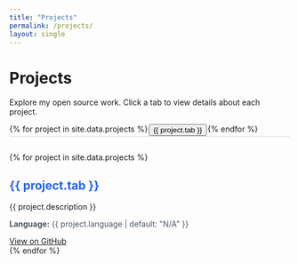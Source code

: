 ```yaml
---
title: "Projects"
permalink: /projects/
layout: single
---
```


<style>
.project-tabs {
  display: flex;
  border-bottom: 2px solid #e5e7eb;
  margin-bottom: 2em;
  gap: 2px;
  font-family: 'Inter', 'Segoe UI', 'system-ui', sans-serif;
}

.project-tab {
  padding: 0.75em 1.5em;
  cursor: pointer;
  background: none;
  border: none;
  font-size: 1.08em;
  font-weight: 500;
  color: #374151;
  border-bottom: 2px solid transparent;
  transition: border-color 0.2s, color 0.2s, background 0.2s;
  letter-spacing: 0.02em;
  border-radius: 8px 8px 0 0;
  text-transform: none;
}

.project-tab.active {
  border-bottom: 2.5px solid #2563eb;
  color: #2563eb;
  background: #f3f4f6;
}

.project-tab:focus {
  outline: none;
  background: #e0e7ef;
}

.project-content {
  display: none;
  animation: fadeIn 0.3s;
  padding-top: 1.5em;
  font-family: 'Inter', 'Segoe UI', 'system-ui', sans-serif;
  color: #2d3748;
}

.project-content.active {
  display: block;
}

@keyframes fadeIn {
  from { opacity: 0; }
  to   { opacity: 1; }
}
</style>

<h1>Projects</h1>
<p>Explore my open source work. Click a tab to view details about each project.</p>

<!-- Tab navigation -->
<div class="project-tabs" id="projectTabs">
  {% for project in site.data.projects %}
    <button class="project-tab{% if forloop.first %} active{% endif %}" data-tab="project{{ forloop.index }}">
      {{ project.tab }}
    </button>
  {% endfor %}
</div>

<!-- Tab contents -->
{% for project in site.data.projects %}
  <div class="project-content{% if forloop.first %} active{% endif %}" id="project{{ forloop.index }}">
    <h2>
      <a href="{{ project.url }}" target="_blank" rel="noopener" style="color:#2563eb;text-decoration:none;">
        {{ project.tab }}
      </a>
    </h2>
    <p>{{ project.description }}</p>
    <ul style="list-style: none; padding: 0; margin: 0 0 1em 0; color: #4b5563;">
      <li>
        <strong>Language:</strong> {{ project.language | default: "N/A" }}
      </li>
    </ul>
    <a href="{{ project.url }}" class="btn" target="_blank" rel="noopener">View on GitHub</a>
  </div>
{% endfor %}

<script>
document.addEventListener('DOMContentLoaded', function() {
  const tabs = document.querySelectorAll('.project-tab');
  const contents = document.querySelectorAll('.project-content');
  tabs.forEach((tab, idx) => {
    tab.addEventListener('click', () => {
      tabs.forEach(t => t.classList.remove('active'));
      contents.forEach(c => c.classList.remove('active'));
      tab.classList.add('active');
      contents[idx].classList.add('active');
    });
  });
});
</script>
